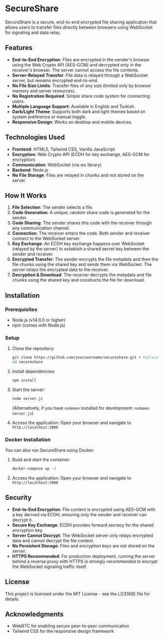 # SecureShare

SecureShare is a secure, end-to-end encrypted file sharing application that allows users to transfer files directly between browsers using WebSocket for signaling and data relay.

## Features

- **End-to-End Encryption**: Files are encrypted in the sender's browser using the Web Crypto API (AES-GCM) and decrypted only in the receiver's browser. The server cannot access the file contents.
- **Server-Relayed Transfer**: File data is relayed through a WebSocket server, but remains encrypted end-to-end.
- **No File Size Limits**: Transfer files of any size (limited only by browser memory and server resources).
- **No Registration Required**: Simple share code system for connecting users.
- **Multiple Language Support**: Available in English and Turkish.
- **Dark/Light Theme**: Supports both dark and light themes based on system preference or manual toggle.
- **Responsive Design**: Works on desktop and mobile devices.

## Technologies Used

- **Frontend**: HTML5, Tailwind CSS, Vanilla JavaScript
- **Encryption**: Web Crypto API (ECDH for key exchange, AES-GCM for encryption)
- **Communication**: WebSocket (via ws library)
- **Backend**: Node.js
- **No File Storage**: Files are relayed in chunks and not stored on the server.

## How It Works

1.  **File Selection**: The sender selects a file.
2.  **Code Generation**: A unique, random share code is generated for the sender.
3.  **Code Sharing**: The sender shares this code with the receiver through any communication channel.
4.  **Connection**: The receiver enters the code. Both sender and receiver connect to the WebSocket server.
5.  **Key Exchange**: An ECDH key exchange happens over WebSocket (relayed by the server) to establish a shared secret key between the sender and receiver.
6.  **Encrypted Transfer**: The sender encrypts the file metadata and then the file chunks using the shared key and sends them via WebSocket. The server relays the encrypted data to the receiver.
7.  **Decryption & Download**: The receiver decrypts the metadata and file chunks using the shared key and constructs the file for download.

## Installation

### Prerequisites

- Node.js (v14.0.0 or higher)
- npm (comes with Node.js)

### Setup

1.  Clone the repository:
    ```bash
    git clone https://github.com/yourusername/secureshare.git # Replace with your actual repo URL
    cd secureshare
    ```

2.  Install dependencies:
    ```bash
    npm install
    ```

3.  Start the server:
    ```bash
    node server.js
    ```
    (Alternatively, if you have `nodemon` installed for development: `nodemon server.js`)

4.  Access the application:
    Open your browser and navigate to `http://localhost:3000`

### Docker Installation

You can also run SecureShare using Docker:

1.  Build and start the container:
    ```bash
    docker-compose up -d
    ```

2.  Access the application:
    Open your browser and navigate to `http://localhost:3000`

## Security

- **End-to-End Encryption**: File content is encrypted using AES-GCM with a key derived via ECDH, ensuring only the sender and receiver can decrypt it.
- **Secure Key Exchange**: ECDH provides forward secrecy for the shared encryption key.
- **Server Cannot Decrypt**: The WebSocket server only relays encrypted data and cannot decrypt the file content.
- **No Persistent Storage**: Files and encryption keys are not stored on the server.
- **HTTPS Recommended**: For production deployment, running the server behind a reverse proxy with HTTPS is strongly recommended to encrypt the WebSocket signaling traffic itself.

## License

This project is licensed under the MIT License - see the LICENSE file for details.

## Acknowledgments

- WebRTC for enabling secure peer-to-peer communication
- Tailwind CSS for the responsive design framework